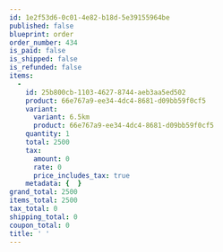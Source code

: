 ```yaml
---
id: 1e2f53d6-0c01-4e82-b18d-5e39155964be
published: false
blueprint: order
order_number: 434
is_paid: false
is_shipped: false
is_refunded: false
items:
  -
    id: 25b800cb-1103-4627-8744-aeb3aa5ed502
    product: 66e767a9-ee34-4dc4-8681-d09bb59f0cf5
    variant:
      variant: 6.5km
      product: 66e767a9-ee34-4dc4-8681-d09bb59f0cf5
    quantity: 1
    total: 2500
    tax:
      amount: 0
      rate: 0
      price_includes_tax: true
    metadata: {  }
grand_total: 2500
items_total: 2500
tax_total: 0
shipping_total: 0
coupon_total: 0
title: ' '
---
```

